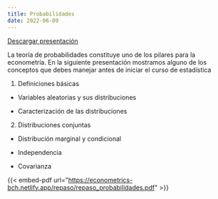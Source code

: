 ```yaml
---
title: Probabilidades
date: 2022-06-09
---
```


[Descargar presentación](https://econometrics-bch.netlify.app/repaso/repaso_probabilidades.pdf)


La teoría de probabilidades constituye uno de los pilares para la econometría. En la siguiente presentación mostramos alguno de los conceptos que debes manejar antes de iniciar el curso de estadística

1. Definiciones básicas

- Variables aleatorias y sus distribuciones

- Caracterización de las distribuciones

2. Distribuciones conjuntas

- Distribución marginal y condicional

- Independencia

- Covarianza

{{< embed-pdf url="https://econometrics-bch.netlify.app/repaso/repaso_probabilidades.pdf" >}}